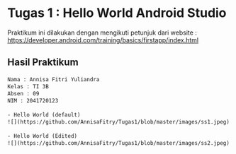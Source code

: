 # Tugas 1 : Hello World Android Studio
  Praktikum ini dilakukan dengan mengikuti petunjuk dari website : https://developer.android.com/training/basics/firstapp/index.html
  ## Hasil Praktikum
    Nama : Annisa Fitri Yuliandra
    Kelas : TI 3B
    Absen : 09
    NIM : 2041720123
  
    - Hello World (default)
    ![](https://github.com/AnnisaFitry/Tugas1/blob/master/images/ss1.jpeg)
    
    - Hello World (Edited)
    ![](https://github.com/AnnisaFitry/Tugas1/blob/master/images/ss2.jpeg)

